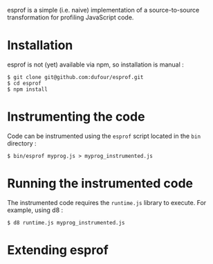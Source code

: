esprof is a simple (i.e. naive) implementation of a source-to-source transformation for profiling JavaScript code.

# Installation

esprof is not (yet) available via npm, so installation is manual :

    $ git clone git@github.com:dufour/esprof.git
    $ cd esprof
    $ npm install

# Instrumenting the code

Code can be instrumented using the `esprof` script located in the `bin` directory :

    $ bin/esprof myprog.js > myprog_instrumented.js

# Running the instrumented code

The instrumented code requires the `runtime.js` library to execute. For example, using d8 :

    $ d8 runtime.js myprog_instrumented.js

# Extending esprof


